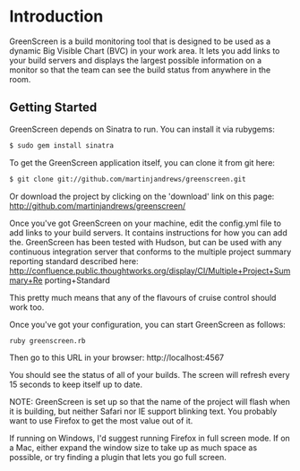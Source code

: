 # Introduction

GreenScreen is a build monitoring tool that is designed to be used as a dynamic 
Big Visible Chart (BVC) in your work area.  It lets you add links to your build 
servers and displays the largest possible information on a monitor so that the 
team can see the build status from anywhere in the room.

## Getting Started

GreenScreen depends on Sinatra to run.  You can install it via rubygems:

```bash
$ sudo gem install sinatra
```

To get the GreenScreen application itself, you can clone it from git here:

```bash
$ git clone git://github.com/martinjandrews/greenscreen.git
```

Or download the project by clicking on the 'download' link on this page: 
http://github.com/martinjandrews/greenscreen/

Once you've got GreenScreen on your machine, edit the config.yml file to add 
links to your build servers.  It contains instructions for how you can add the. 
 GreenScreen has been tested with Hudson, but can be used with any continuous 
integration server that conforms to the multiple project summary reporting 
standard described here: 
http://confluence.public.thoughtworks.org/display/CI/Multiple+Project+Summary+Re
porting+Standard

This pretty much means that any of the flavours of cruise control should work 
too.

Once you've got your configuration, you can start GreenScreen as follows:

```bash
ruby greenscreen.rb
```

Then go to this URL in your browser: http://localhost:4567

You should see the status of all of your builds.  The screen will refresh every 
15 seconds to keep itself up to date.

NOTE: GreenScreen is set up so that the name of the project will flash when it 
is building, but neither Safari nor IE support blinking text.  You probably 
want to use Firefox to get the most value out of it.

If running on Windows, I'd suggest running Firefox in full screen mode.  If on 
a Mac, either expand the window size to take up as much space as possible, or 
try finding a plugin that lets you go full screen.
